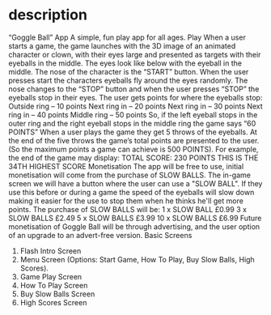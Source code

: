 # description


“Goggle Ball” App
A simple, fun play app for all ages.
Play
When a user starts a game, the game launches with the 3D image of an animated character or
clown, with their eyes large and presented as targets with their eyeballs in the middle. The eyes look
like below with the eyeball in the middle.
The nose of the character is the “START” button. When the user presses start the characters eyeballs
fly around the eyes randomly. The nose changes to the “STOP” button and when the user presses
“STOP” the eyeballs stop in their eyes.
The user gets points for where the eyeballs stop:
Outside ring – 10 points
Next ring in – 20 points
Next ring in – 30 points
Next ring in – 40 points
Middle ring – 50 points
So, if the left eyeball stops in the outer ring and the right eyeball stops in the middle ring the game
says “60 POINTS”
When a user plays the game they get 5 throws of the eyeballs. At the end of the five throws the
game’s total points are presented to the user. (So the maximum points a game can achieve is 500
POINTS). For example, the end of the game may display:
TOTAL SCORE: 230 POINTS
THIS IS THE 34TH HIGHEST SCORE
Monetisation
The app will be free to use, initial monetisation will come from the purchase of SLOW BALLS.
The in-game screen we will have a button where the user can use a "SLOW BALL". If they use this
before or during a game the speed of the eyeballs will slow down making it easier for the use to stop
them when he thinks he'll get more points. The purchase of SLOW BALLS will be:
1 x SLOW BALL £0.99
3 x SLOW BALLS £2.49
5 x SLOW BALLS £3.99
10 x SLOW BALLS £6.99
Future monetisation of Goggle Ball will be through advertising, and the user option of an upgrade to
an advert-free version.
Basic Screens
1) Flash Intro Screen
2) Menu Screen (Options: Start Game, How To Play, Buy Slow Balls, High Scores).
3) Game Play Screen
4) How To Play Screen
5) Buy Slow Balls Screen
6) High Scores Screen
